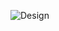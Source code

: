 ![Design](https://user-images.githubusercontent.com/47153142/58806477-8af18f80-8616-11e9-9dc0-839d7c4421a5.png)
